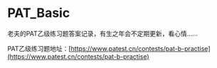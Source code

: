 # PAT_Basic

老夫的PAT乙级练习题答案记录，有生之年会不定期更新，看心情......

PAT乙级练习题地址：[https://www.patest.cn/contests/pat-b-practise](https://www.patest.cn/contests/pat-b-practise)
